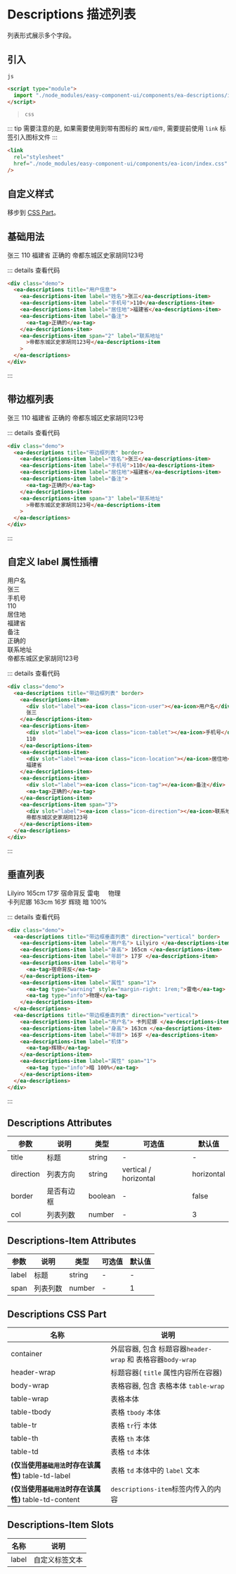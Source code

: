 <script setup>
import { onMounted } from 'vue'

onMounted(() => {
    // import('../index.js')
    import('../components/ea-descriptions/index.js')
    import('../components/ea-descriptions-item/index.js')
    import('../components/ea-tag/index.js')

    import('./index.scss')
    import('../components/ea-icon/index.css')
})
</script>

# Descriptions 描述列表

列表形式展示多个字段。

## 引入

`js`

```html
<script type="module">
  import "./node_modules/easy-component-ui/components/ea-descriptions/index.js";
</script>
```

> `css`

::: tip
需要注意的是, 如果需要使用到带有图标的 `属性/组件`, 需要提前使用 `link` 标签引入图标文件
:::

```html
<link
  rel="stylesheet"
  href="./node_modules/easy-component-ui/components/ea-icon/index.css"
/>
```

## 自定义样式

移步到 [CSS Part](#descriptions-css-part)。

## 基础用法

<div class="demo">
    <ea-descriptions title="用户信息">
        <ea-descriptions-item label="姓名">张三</ea-descriptions-item>
        <ea-descriptions-item label="手机号">110</ea-descriptions-item>
        <ea-descriptions-item label="居住地">福建省</ea-descriptions-item>
        <ea-descriptions-item label="备注">
            <ea-tag>正确的</ea-tag>
        </ea-descriptions-item>
        <ea-descriptions-item span="2" label="联系地址">帝都东城区史家胡同123号</ea-descriptions-item>
    </ea-descriptions>
</div>

::: details 查看代码

```html
<div class="demo">
  <ea-descriptions title="用户信息">
    <ea-descriptions-item label="姓名">张三</ea-descriptions-item>
    <ea-descriptions-item label="手机号">110</ea-descriptions-item>
    <ea-descriptions-item label="居住地">福建省</ea-descriptions-item>
    <ea-descriptions-item label="备注">
      <ea-tag>正确的</ea-tag>
    </ea-descriptions-item>
    <ea-descriptions-item span="2" label="联系地址"
      >帝都东城区史家胡同123号</ea-descriptions-item
    >
  </ea-descriptions>
</div>
```

:::

## 带边框列表

<div class="demo">
    <ea-descriptions title="带边框列表" border>
        <ea-descriptions-item label="姓名">张三</ea-descriptions-item>
        <ea-descriptions-item label="手机号">110</ea-descriptions-item>
        <ea-descriptions-item label="居住地">福建省</ea-descriptions-item>
        <ea-descriptions-item label="备注">
            <ea-tag>正确的</ea-tag>
        </ea-descriptions-item>
        <ea-descriptions-item span="3" label="联系地址">帝都东城区史家胡同123号</ea-descriptions-item>
    </ea-descriptions>
</div>

::: details 查看代码

```html
<div class="demo">
  <ea-descriptions title="带边框列表" border>
    <ea-descriptions-item label="姓名">张三</ea-descriptions-item>
    <ea-descriptions-item label="手机号">110</ea-descriptions-item>
    <ea-descriptions-item label="居住地">福建省</ea-descriptions-item>
    <ea-descriptions-item label="备注">
      <ea-tag>正确的</ea-tag>
    </ea-descriptions-item>
    <ea-descriptions-item span="3" label="联系地址"
      >帝都东城区史家胡同123号</ea-descriptions-item
    >
  </ea-descriptions>
</div>
```

:::

## 自定义 label 属性插槽

<div class="demo">
  <ea-descriptions title="带边框列表" border>
    <ea-descriptions-item>
      <div slot="label"><i class="icon-user"></i>用户名</div>
      张三
    </ea-descriptions-item>
    <ea-descriptions-item>
      <div slot="label"><ea-icon class="icon-tablet"></ea-icon>手机号</div>
      110
    </ea-descriptions-item>
    <ea-descriptions-item>
      <div slot="label"><ea-icon class="icon-location"></ea-icon>居住地</div>
      福建省
    </ea-descriptions-item>
    <ea-descriptions-item>
      <div slot="label"><ea-icon class="icon-tag"></ea-icon>备注</div>
      <ea-tag>正确的</ea-tag>
    </ea-descriptions-item>
    <ea-descriptions-item span="3">
      <div slot="label"><ea-icon class="icon-direction"></ea-icon>联系地址</div>
      帝都东城区史家胡同123号
    </ea-descriptions-item>
  </ea-descriptions>
</div>

::: details 查看代码

```html
<div class="demo">
  <ea-descriptions title="带边框列表" border>
    <ea-descriptions-item>
      <div slot="label"><ea-icon class="icon-user"></ea-icon>用户名</div>
      张三
    </ea-descriptions-item>
    <ea-descriptions-item>
      <div slot="label"><ea-icon class="icon-tablet"></ea-icon>手机号</div>
      110
    </ea-descriptions-item>
    <ea-descriptions-item>
      <div slot="label"><ea-icon class="icon-location"></ea-icon>居住地</div>
      福建省
    </ea-descriptions-item>
    <ea-descriptions-item>
      <div slot="label"><ea-icon class="icon-tag"></ea-icon>备注</div>
      <ea-tag>正确的</ea-tag>
    </ea-descriptions-item>
    <ea-descriptions-item span="3">
      <div slot="label"><ea-icon class="icon-direction"></ea-icon>联系地址</div>
      帝都东城区史家胡同123号
    </ea-descriptions-item>
  </ea-descriptions>
</div>
```

:::

## 垂直列表

<div class="demo">
  <ea-descriptions title="带边框垂直列表" direction="vertical" border>
      <ea-descriptions-item label="用户名">
        Lilyiro
      </ea-descriptions-item>
      <ea-descriptions-item label="身高">
        165cm
      </ea-descriptions-item>
      <ea-descriptions-item label="年龄">
        17岁
      </ea-descriptions-item>
      <ea-descriptions-item label="称号">
        <ea-tag>宿命背反</ea-tag>
      </ea-descriptions-item>
      <ea-descriptions-item label="属性" span="1">
        <ea-tag type="warning" style="margin-right: 1rem;">雷电</ea-tag>
        <ea-tag type="info">物理</ea-tag>
      </ea-descriptions-item>
  </ea-descriptions>

  <br> 
  
  <ea-descriptions title="带边框垂直列表" direction="vertical">
      <ea-descriptions-item label="用户名">
        卡列尼娜
      </ea-descriptions-item>
      <ea-descriptions-item label="身高">
        163cm
      </ea-descriptions-item>
      <ea-descriptions-item label="年龄">
        16岁
      </ea-descriptions-item>
      <ea-descriptions-item label="机体">
        <ea-tag>辉晓</ea-tag>
      </ea-descriptions-item>
      <ea-descriptions-item label="属性" span="1">
        <ea-tag type="info">暗 100%</ea-tag>
      </ea-descriptions-item>
  </ea-descriptions>
</div>

::: details 查看代码

```html
<div class="demo">
  <ea-descriptions title="带边框垂直列表" direction="vertical" border>
    <ea-descriptions-item label="用户名"> Lilyiro </ea-descriptions-item>
    <ea-descriptions-item label="身高"> 165cm </ea-descriptions-item>
    <ea-descriptions-item label="年龄"> 17岁 </ea-descriptions-item>
    <ea-descriptions-item label="称号">
      <ea-tag>宿命背反</ea-tag>
    </ea-descriptions-item>
    <ea-descriptions-item label="属性" span="1">
      <ea-tag type="warning" style="margin-right: 1rem;">雷电</ea-tag>
      <ea-tag type="info">物理</ea-tag>
    </ea-descriptions-item>
  </ea-descriptions>
  <ea-descriptions title="带边框垂直列表" direction="vertical">
    <ea-descriptions-item label="用户名"> 卡列尼娜 </ea-descriptions-item>
    <ea-descriptions-item label="身高"> 163cm </ea-descriptions-item>
    <ea-descriptions-item label="年龄"> 16岁 </ea-descriptions-item>
    <ea-descriptions-item label="机体">
      <ea-tag>辉晓</ea-tag>
    </ea-descriptions-item>
    <ea-descriptions-item label="属性" span="1">
      <ea-tag type="info">暗 100%</ea-tag>
    </ea-descriptions-item>
  </ea-descriptions>
</div>
```

:::

## Descriptions Attributes

| 参数      | 说明       | 类型    | 可选值                | 默认值     |
| --------- | ---------- | ------- | --------------------- | ---------- |
| title     | 标题       | string  | -                     | -          |
| direction | 列表方向   | string  | vertical / horizontal | horizontal |
| border    | 是否有边框 | boolean | -                     | false      |
| col       | 列表列数   | number  | -                     | 3          |

## Descriptions-Item Attributes

| 参数  | 说明     | 类型   | 可选值 | 默认值 |
| ----- | -------- | ------ | ------ | ------ |
| label | 标题     | string | -      | -      |
| span  | 列表列数 | number | -      | 1      |

## Descriptions CSS Part

| 名称                                                  | 说明                                                        |
| ----------------------------------------------------- | ----------------------------------------------------------- |
| container                                             | 外层容器, 包含 标题容器`header-wrap` 和 表格容器`body-wrap` |
| header-wrap                                           | 标题容器( `title` 属性内容所在容器)                         |
| body-wrap                                             | 表格容器, 包含 表格本体 `table-wrap`                        |
| table-wrap                                            | 表格本体                                                    |
| table-tbody                                           | 表格 `tbody` 本体                                           |
| table-tr                                              | 表格 `tr`行 本体                                            |
| table-th                                              | 表格 `th` 本体                                              |
| table-td                                              | 表格 `td` 本体                                              |
| **(仅当使用`基础用法`时存在该属性)** table-td-label   | 表格 `td` 本体中的 `label` 文本                             |
| **(仅当使用`基础用法`时存在该属性)** table-td-content | `descriptions-item`标签内传入的内容                         |

## Descriptions-Item Slots

| 名称  | 说明           |
| ----- | -------------- |
| label | 自定义标签文本 |
